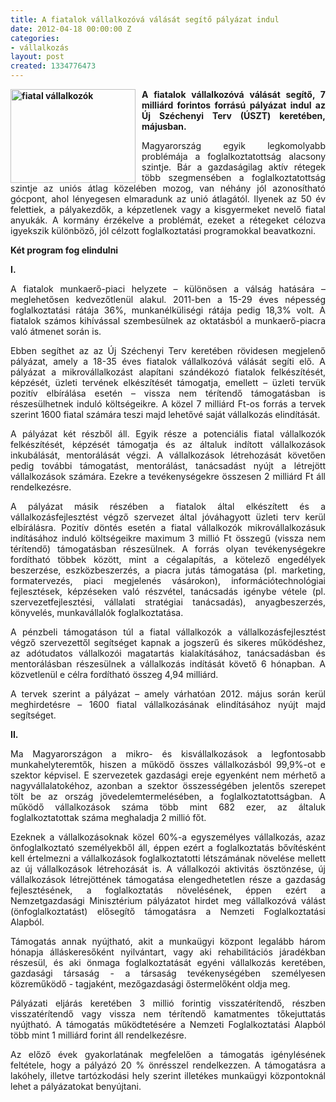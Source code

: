 ```yaml
---
title: A fiatalok vállalkozóvá válását segítő pályázat indul
date: 2012-04-18 00:00:00 Z
categories:
- vállalkozás
layout: post
created: 1334776473
---
```


<p style="text-align: justify;"><strong><img src="/sites/goldconsulting.eu/files/img/fiatal%20v%C3%A1llalkoz%C3%B3.jpg" alt="fiatal vállalkozók" title="fiatal vállalkozók" style="float: left; margin-right: 10px;" height="150" width="200">A fiatalok vállalkozóvá válását segítő, 7 milliárd forintos forrású pályázat indul az Új Széchenyi Terv (ÚSZT) keretében, májusban.</strong></p><p style="text-align: justify;">Magyarország egyik legkomolyabb problémája a foglalkoztatottság alacsony szintje. Bár a gazdaságilag aktív rétegek több szegmensében a foglalkoztatottság szintje az uniós átlag közelében mozog, van néhány jól azonosítható gócpont, ahol lényegesen elmaradunk az unió átlagától. Ilyenek az 50 év felettiek, a pályakezdők, a képzetlenek vagy a kisgyermeket nevelő fiatal anyukák. A kormány érzékelve a problémát, ezeket a rétegeket célozva igyekszik különböző, jól célzott foglalkoztatási programokkal beavatkozni.</p><p style="text-align: justify;"><strong>Két program fog elindulni</strong></p><p style="text-align: justify;"><strong>I.</strong></p><p style="text-align: justify;">A fiatalok munkaerő-piaci helyzete – különösen a válság hatására – meglehetősen kedvezőtlenül alakul. 2011-ben a 15-29 éves népesség foglalkoztatási rátája 36%, munkanélküliségi rátája pedig 18,3% volt. A fiatalok számos kihívással szembesülnek az oktatásból a munkaerő-piacra való átmenet során is.</p><p style="text-align: justify;">Ebben segíthet az az Új Széchenyi Terv keretében rövidesen megjelenő pályázat, amely a 18-35 éves fiatalok vállalkozóvá válását segíti elő. A pályázat a mikrovállalkozást alapítani szándékozó fiatalok felkészítését, képzését, üzleti tervének elkészítését támogatja, emellett – üzleti tervük pozitív elbírálása esetén – vissza nem térítendő támogatásban is részesülhetnek induló költségeikre. A közel 7 milliárd Ft-os forrás a tervek szerint 1600 fiatal számára teszi majd lehetővé saját vállalkozás elindítását.</p><p style="text-align: justify;">A pályázat két részből áll. Egyik része a potenciális fiatal vállalkozók felkészítését, képzését támogatja és az általuk indított vállalkozások inkubálását, mentorálását végzi. A vállalkozások létrehozását követően pedig további támogatást, mentorálást, tanácsadást nyújt a létrejött vállalkozások számára. Ezekre a tevékenységekre összesen 2 milliárd Ft áll rendelkezésre.</p><p style="text-align: justify;">A pályázat másik részében a fiatalok által elkészített és a vállalkozásfejlesztést végző szervezet által jóváhagyott üzleti terv kerül elbírálásra. Pozitív döntés esetén a fiatal vállalkozók mikrovállalkozásuk indításához induló költségeikre maximum 3 millió Ft összegű (vissza nem térítendő) támogatásban részesülnek. A forrás olyan tevékenységekre fordítható többek között, mint a cégalapítás, a kötelező engedélyek beszerzése, eszközbeszerzés, a piacra jutás támogatása (pl. marketing, formatervezés, piaci megjelenés vásárokon), információtechnológiai fejlesztések, képzéseken való részvétel, tanácsadás igénybe vétele (pl. szervezetfejlesztési, vállalati stratégiai tanácsadás), anyagbeszerzés, könyvelés, munkavállalók foglalkoztatása.</p><p style="text-align: justify;">A pénzbeli támogatáson túl a fiatal vállalkozók a vállalkozásfejlesztést végző szervezettől segítséget kapnak a jogszerű és sikeres működéshez, az adótudatos vállalkozói magatartás kialakításához, tanácsadásban és mentorálásban részesülnek a vállalkozás indítását követő 6 hónapban. A közvetlenül e célra fordítható összeg 4,94 milliárd.</p><p style="text-align: justify;">A tervek szerint a pályázat – amely várhatóan 2012. május során kerül meghirdetésre – 1600 fiatal vállalkozásának elindításához nyújt majd segítséget.</p><p style="text-align: justify;"><strong>II.</strong></p><p style="text-align: justify;">Ma Magyarországon a mikro- és kisvállalkozások a legfontosabb munkahelyteremtők, hiszen a működő összes vállalkozásból 99,9%-ot e szektor képvisel. E szervezetek gazdasági ereje egyenként nem mérhető a nagyvállalatokéhoz, azonban a szektor összességében jelentős szerepet tölt be az ország jövedelemtermelésében, a foglalkoztatottságban. A működő vállalkozások száma több mint 682 ezer, az általuk foglalkoztatottak száma meghaladja 2 millió főt.</p><p style="text-align: justify;">Ezeknek a vállalkozásoknak közel 60%-a egyszemélyes vállalkozás, azaz önfoglalkoztató személyekből áll, éppen ezért a foglalkoztatás bővítésként kell értelmezni a vállalkozások foglalkoztatotti létszámának növelése mellett az új vállalkozások létrehozását is. A vállalkozói aktivitás ösztönzése, új vállalkozások létrejöttének támogatása elengedhetetlen része a gazdaság fejlesztésének, a foglalkoztatás növelésének, éppen ezért a Nemzetgazdasági Minisztérium pályázatot hirdet meg vállalkozóvá válást (önfoglalkoztatást) elősegítő támogatásra a Nemzeti Foglalkoztatási Alapból.</p><p style="text-align: justify;">Támogatás annak nyújtható, akit a munkaügyi központ legalább három hónapja álláskeresőként nyilvántart, vagy aki rehabilitációs járadékban részesül, és aki önmaga foglalkoztatását egyéni vállalkozás keretében, gazdasági társaság - a társaság tevékenységében személyesen közreműködő - tagjaként, mezőgazdasági őstermelőként oldja meg.</p><p style="text-align: justify;">Pályázati eljárás keretében 3 millió forintig visszatérítendő, részben visszatérítendő vagy vissza nem térítendő kamatmentes tőkejuttatás nyújtható. A támogatás működtetésére a Nemzeti Foglalkoztatási Alapból több mint 1 milliárd forint áll rendelkezésre.</p><p style="text-align: justify;">Az előző évek gyakorlatának megfelelően a támogatás igénylésének feltétele, hogy a pályázó 20 % önrésszel rendelkezzen. A támogatásra a lakóhely, illetve tartózkodási hely szerint illetékes munkaügyi központoknál lehet a pályázatokat benyújtani.</p>
